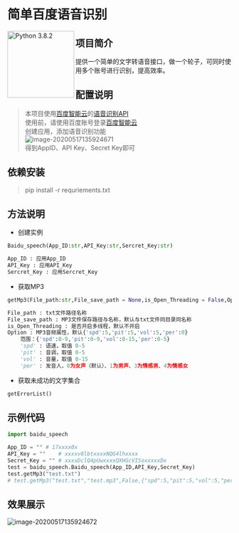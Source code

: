 # 简单百度语音识别

<img src="https://www.python.org/static/img/python-logo@2x.png" width=150px hegiht=150px align=left title="Python 3.8.2" href="https://www.python.org/ftp/python/3.8.2/python-3.8.2-amd64.exe">  

## 项目简介

​	提供一个简单的文字转语音接口，做一个轮子，可同时使用多个账号进行识别，提高效率。  

## 配置说明

> 本项目使用[百度智能云](https://login.bce.baidu.com/)的[语音识别API]("https://ai.baidu.com/tech/speech")  
> 使用前，请使用百度账号登录[百度智能云](https://login.bce.baidu.com/)  
> 创建应用，添加语音识别功能  
> ![image-20200517135924671](https://github.com/lisztomania-Zero/Baidu_Speech_Threading/blob/master/image/image-20200517135924671.png)  
> 得到AppID、API Key、Secret Key即可  

## 依赖安装

> pip install -r requriements.txt  

## 方法说明

+ 创建实例  

``` python
Baidu_speech(App_ID:str,API_Key:str,Sercret_Key:str)

App_ID : 应用App_ID
API_Key : 应用API_Key
Sercret_Key : 应用Sercret_Key
```

+ 获取MP3  

``` python
getMp3(File_path:str,File_save_path = None,is_Open_Threading = False,Option = None)

File_path : txt文件路径名称
File_save_path : MP3文件保存路径与名称，默认与txt文件同目录同名称
is_Open_Threading : 是否开启多线程，默认不开启
Option : MP3音频属性，默认{'spd':5,'pit':5,'vol':5,'per':0}
	范围：{'spd':0-9,'pit':0-9,'vol':0-15,'per':0-5}
    'spd' : 语速，取值 0-5
    'pit' : 音调，取值 0-5
    'vol' : 音量，取值 0-15
    'per' : 发音人，0为女声（默认）、1为男声、3为情感男、4为情感女   
```

+ 获取未成功的文字集合  

```python
getErrorList()
```

## 示例代码

``` python
import baidu_speech

App_ID = "" # 17xxxx0x
API_Key = ""    # xxxxv8lbtxxxxNQG4lhxxxx
Secret_Key = "" # xxxxDclQ4pUwxxxxQXHGcVISoxxxxxDx
test = baidu_speech.Baidu_speech(App_ID,API_Key,Secret_Key)
test.getMp3("test.txt")
# test.getMp3("test.txt","test.mp3",False,{"spd":5,"pit":5,"vol":5,"per":0})
```

## 效果展示

![image-20200517135924672](https://github.com/lisztomania-Zero/Baidu_Speech_Threading/blob/master/image/image-20200517135924672.png)